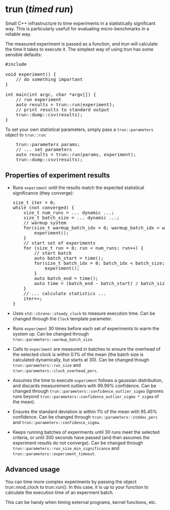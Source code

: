 # trun (*timed run*)

Small C++ infrastructure to time experiments in a statistically significant
way. This is particularly usefull for evaluating micro-benchmarks in a reliable
way.

The measured experiment is passed as a function, and *trun* will calculate the
time it takes to execute it. The simplest way of using *trun* has some sensible
defaults:

<pre>
#include <trun.hpp>

void experiment() {
    // do something important
}

int main(int argc, char *argv[]) {
    // run experiment
    auto results = trun::run(experiment);
    // print results to standard output
    trun::dump::csv(results);
}
</pre>

To set your own statistical parameters, simply pass a `trun::parameters` object
to `trun::run`:

<pre>
    trun::parameters params;
    // ... set parameters
    auto results = trun::run(params, experiment);
    trun::dump::csv(results);
</pre>


## Properties of experiment results

* Runs `experiment` until the results match the expected statistical
  significance (they converge):

  <pre>
  size_t iter = 0;
  while (not converged) {
      size_t num_runs = ... dynamic ...;
      size_t batch_size = ... dynamic ...;
      // warmup system
      for(size_t warmup_batch_idx = 0; warmup_batch_idx < warmup_batch_size; warmup_batch_idx++) {
          experiment();
      }
      // start set of experiments
      for (size_t run = 0; run < num_runs; run++) {
          // start batch
          auto batch_start = time();
          for(size_t batch_idx = 0; batch_idx < batch_size; batch_idx++) {
              experiment();
          }
          auto batch_end = time();
          auto time = (batch_end - batch_start) / batch_size;
      }
      // ... calculate statistics ...
      iter++;
  }
  </pre>

* Uses `std::chrono::steady_clock` to measure execution time. Can be changed
  through the `Clock` template parameter.

* Runs `experiment` 30 times before each set of experiments to warm the system
  up. Can be changed through `trun::parameters::warmup_batch_size`.

* Calls to `experiment` are measured in batches to ensure the overhead of the
  selected clock is within 0.1% of the mean (the batch size is calculated
  dynamically, but starts at 30). Can be changed though
  `trun::parameters::run_size` and `trun::parameters::clock_overhead_perc`.

* Assumes the time to execute `experiment` follows a gaussian distribution, and
  discards measurement outliers with 99.99% confidence. Can be changed through
  `trun::parameters::confidence_outlier_sigma` (ignores runs beyond
  `trun::parameters::confidence_outlier_sigma * sigma` of the mean).

* Ensures the standard deviation is within 1% of the mean with 95.45%
  confidence. Can be changed through `trun::parameters::stddev_perc` and
  `trun::parameters::confidence_sigma`.

* Keeps running batches of experiments until 30 runs meet the selected criteria,
  or until 300 seconds have passed (and then assumes the experiment results do
  not converge). Can be changed through `trun::parameters::run_size_min_significance`
  and `trun::parameters::experiment_timeout`.


## Advanced usage

You can time more complex experiments by passing the object trun::mod_clock to
trun::run(). In this case, it is up to your function to calculate the execution
time of an experment batch.

This can be handy when timing external programs, kernel functions, etc.
